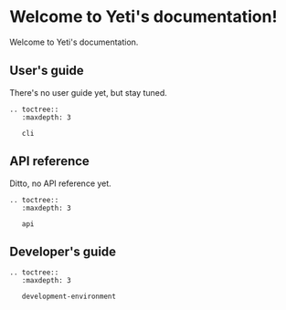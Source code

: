 # Welcome to Yeti's documentation!

Welcome to Yeti's documentation.

## User's guide

There's no user guide yet, but stay tuned.

```eval_rst
.. toctree::
   :maxdepth: 3

   cli
```


## API reference

Ditto, no API reference yet.

```eval_rst
.. toctree::
   :maxdepth: 3

   api
```


## Developer's guide

```eval_rst
.. toctree::
   :maxdepth: 3

   development-environment
```
